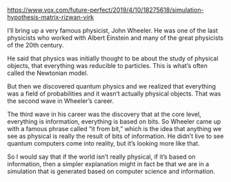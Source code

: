 https://www.vox.com/future-perfect/2019/4/10/18275618/simulation-hypothesis-matrix-rizwan-virk

I’ll bring up a very famous physicist, John Wheeler. He was one of the last physicists who worked with Albert Einstein and many of the great physicists of the 20th century. 

He said that physics was initially thought to be about the study of physical objects, that everything was reducible to particles. This is what’s often called the Newtonian model. 

But then we discovered quantum physics and we realized that everything was a field of probabilities and it wasn’t actually physical objects. That was the second wave in Wheeler’s career.

The third wave in his career was the discovery that at the core level, everything is information, everything is based on bits. So Wheeler came up with a famous phrase called “it from bit,” which is the idea that anything we see as physical is really the result of bits of information. He didn’t live to see quantum computers come into reality, but it’s looking more like that.

So I would say that if the world isn’t really physical, if it’s based on information, then a simpler explanation might in fact be that we are in a simulation that is generated based on computer science and information.